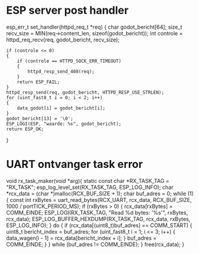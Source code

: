 <h1>ESP server post handler</h1>
esp_err_t set_handler(httpd_req_t *req)
{
    char godot_bericht[64];
    size_t recv_size = MIN(req->content_len, sizeof(godot_bericht));
    int controle = httpd_req_recv(req, godot_bericht, recv_size);

    if (controle <= 0)
    {
        if (controle == HTTPD_SOCK_ERR_TIMEOUT)
        {
            httpd_resp_send_408(req);
        }
        return ESP_FAIL;
    }
    httpd_resp_send(req, godot_bericht, HTTPD_RESP_USE_STRLEN);
    for (uint_fast8_t i = 0; i < 2; i++)
    {
        data_godot[i] = godot_bericht[i];
    }
    godot_bericht[13] = '\0';
    ESP_LOGI(ESP, "waarde: %s", godot_bericht);
    return ESP_OK;
}

<h1>UART ontvanger task error</h1>
void rx_task_maker(void *arg){
    static const char *RX_TASK_TAG = "RX_TASK";
    esp_log_level_set(RX_TASK_TAG, ESP_LOG_INFO);
    char *rcx_data = (char *)malloc(RCX_BUF_SIZE + 1);
    char buf_adres = 0;
    while (1)
    {
        const int rxBytes = uart_read_bytes(RCX_UART, rcx_data, RCX_BUF_SIZE, 1000 / portTICK_PERIOD_MS);
        if (rxBytes > 0)
        {
            rcx_data[rxBytes] = COMM_EINDE;
            ESP_LOGI(RX_TASK_TAG, "Read %d bytes: '%s'", rxBytes, rcx_data);
            ESP_LOG_BUFFER_HEXDUMP(RX_TASK_TAG, rcx_data, rxBytes, ESP_LOG_INFO);
        }
        do
        {
            if (rcx_data[(uint8_t)buf_adres] == COMM_START)
            {
                uint8_t bericht_index = buf_adres;
                for (uint_fast8_t i = 1; i <= 3; i++)
                {
                    data_wagen[i - 1] = rcx_data[bericht_index + i];
                }
                buf_adres = COMM_EINDE;
            }
        } while (buf_adres != COMM_EINDE);
    }
    free(rcx_data);
}
